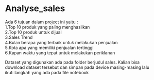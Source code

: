 # Analyse_sales
Ada 6 tujuan dalam project ini yaitu :           
1.Top 10 produk yang paling menghasilkan                    
2.Top 10 produk untuk dijual               
3.Sales Trend           
4.Bulan berapa yang terbaik untuk melakukan penjualan            
5.Kota apa yang memiliki penjualan tertinggi                    
6.Kapan waktu yang tepat untuk melakukan periklanan

Dataset yang digunakan ada pada folder berjudul sales. Kalian bisa download dataset tersebut dan simpan pada device masing-masing lalu ikuti langkah yang ada pada file notebook

